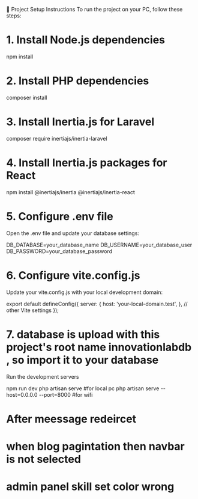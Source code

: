 
🚀 Project Setup Instructions
To run the project on your PC, follow these steps: 

# 1. Install Node.js dependencies
npm install

# 2. Install PHP dependencies
composer install

# 3. Install Inertia.js for Laravel
composer require inertiajs/inertia-laravel

# 4. Install Inertia.js packages for React
npm install @inertiajs/inertia @inertiajs/inertia-react


# 5. Configure .env file
Open the .env file and update your database settings:

DB_DATABASE=your_database_name
DB_USERNAME=your_database_user
DB_PASSWORD=your_database_password

# 6. Configure vite.config.js
Update your vite.config.js with your local development domain:

export default defineConfig({
  server: {
    host: 'your-local-domain.test',
  },
  // other Vite settings
});


# 7. database is upload with this project's root name innovationlabdb , so import it to your database 


Run the development servers

npm run dev
php artisan serve                                #for local pc
php artisan serve --host=0.0.0.0 --port=8000     #for wifi 


# After meessage redeircet 
# when  blog pagintation then navbar is not selected
# admin panel skill set color wrong 
